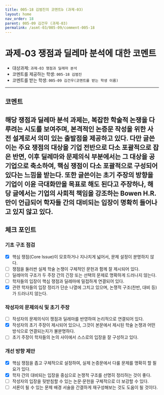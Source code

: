 ```yaml
---
title: 005-18 김범진의 코멘트b (과제-03) 
layout: home
nav_order: 18
parent: 005-09 김건우 (과제-03)
permalink: /asmt-03/005-09/comment-005-18
---
```


# 과제-03 쟁점과 딜레마 분석에 대한 코멘트

- 대상과제: `과제-03 쟁점과 딜레마 분석`
- 코멘트를 제공하는 학생: `005-18 김범진` 
- 코멘트를 받는 학생: `005-09 김건우(코멘트를 받는 학생 이름)` 

---

## 코멘트

해당 쟁점과 딜레마 분석 과제는, 복잡한 학술적 논쟁을 다루려는 시도를 보여주며, 본격적인 논증문 작성을 위한 사전 설계로서 의미 있는 출발점을 제공하고 있다. 다만 글쓴이는 주요 쟁점의 대상을 기업 전반으로 다소 포괄적으로 잡은 반면, 이후 딜레마와 문제의식 부분에서는 그 대상을 공기업으로 축소하여, 핵심 쟁점이 다소 포괄적으로 구성되어 있다는 느낌을 받는다. 또한 글쓴이는 초기 주장의 방향을 기업이 이윤 극대화만을 목표로 해도 된다고 주장하나, 해당 글에서는 기업의 사회적 책임을 강조하는 Bowen H.R.만이 언급되어 학자들 간의 대비되는 입장이 명확히 들어나고 있지 않고 있다.  
---

## 체크 포인트

### **기초 구조 점검**
- [x] 핵심 쟁점(Core Issue)이 모호하거나 지나치게 넓어서, 문제 설정이 분명하지 않다.
- [ ] 쟁점을 둘러싼 실제 학술 논쟁이 구체적인 문헌과 함께 잘 제시되어 있다.
- [ ] 딜레마의 구조가 두 주장 간의 긴장 또는 선택의 문제로 명확하게 드러나지 않는다.
- [ ] 학자들의 입장이 핵심 쟁점과 딜레마에 밀접하게 연결되어 있다.
- [x] 관련 학자들의 입장 정리가 단순 나열에 그치고 있으며, 논쟁적 구조(찬반, 대비 등)가 드러나지 않는다.

### **작성자의 문제의식 및 초기 주장**
- [ ] 작성자의 문제의식이 쟁점과 딜레마를 반영하여 논리적으로 연결되어 있다.
- [x] 작성자의 초기 주장이 제시되어 있으나, 그것이 본문에서 제시된 학술 논쟁과 어떤 방식으로 연결되는지가 불분명하다.
- [ ] 초기 주장이 학자들의 논의 사이에서 스스로의 입장을 잘 구성하고 있다.

### **개선 방향 제안**
- [x] 핵심 쟁점을 좁고 구체적으로 설정하여, 실제 논증문에서 다룰 문제를 명확히 할 필요가 있다.
- [x] 학자 간의 대비되는 입장을 중심으로 논쟁적 구조를 선명히 정리하는 것이 좋다.
- [ ] 작성자의 입장을 뒷받침할 수 있는 논문·문헌을 구체적으로 더 보강할 수 있다.
- [ ] 서론이 될 수 있는 문제 배경 서술을 간결하게 재구성해보는 것도 도움이 될 것이다.
